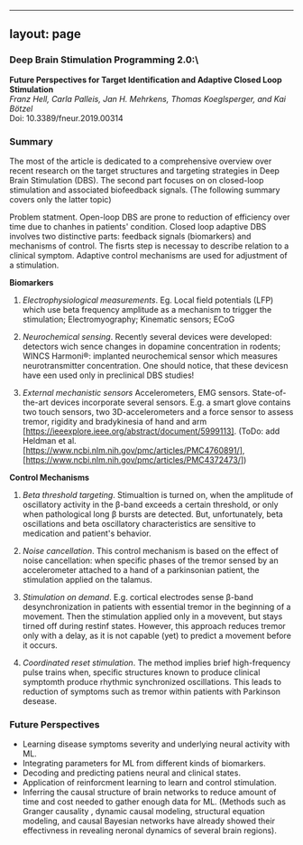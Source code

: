 
---
layout: page
---


### __Deep Brain Stimulation Programming 2.0:__\
__Future Perspectives for Target Identification and Adaptive Closed Loop Stimulation__\
_Franz Hell, Carla Palleis, Jan H. Mehrkens, Thomas Koeglsperger, and Kai Bötzel_ \
Doi: 10.3389/fneur.2019.00314


### Summary
The most of the article is dedicated to a comprehensive overview over recent research on the target structures and targeting strategies in Deep Brain Stimulation (DBS). The second part focuses on  on closed-loop stimulation and associated biofeedback signals. (The following summary covers only the latter topic)


Problem statment. Open-loop DBS are prone to reduction of efficiency over time due to chanhes in patients' condition.
Closed loop adaptive DBS involves two distinctive parts: feedback signals (biomarkers) and mechanisms of control. The fisrts step is necessay to describe relation to a clinical symptom. Adaptive control mechanisms are used for adjustment of a  stimulation.

__Biomarkers__
1. _Electrophysiological measurements_. Eg. Local field potentials (LFP) which use beta frequency amplitude as a mechanism to trigger the stimulation;  Electromyography; Kinematic sensors; ECoG 


2. _Neurochemical sensing_. Recently several devices were developed: detectors  wich sence changes in dopamine concentration in rodents; WINCS Harmoni®: implanted neurochemical sensor which measures neurotransmitter concentration. One should notice, that these devicesn have een used only in preclinical DBS studies!


3. _External mechanistic sensors_ Accelerometers,  EMG sensors. State-of-the-art devices incorporate several sensors. E.g. a smart glove contains two touch sensors, two 3D-accelerometers and a force sensor to assess tremor, rigidity and bradykinesia of hand and arm [https://ieeexplore.ieee.org/abstract/document/5999113]. (ToDo: add Heldman et al. [https://www.ncbi.nlm.nih.gov/pmc/articles/PMC4760891/], [https://www.ncbi.nlm.nih.gov/pmc/articles/PMC4372473/])

__Control Mechanisms__
1. _Beta threshold targeting_. Stimualtion is turned on, when the amplitude of oscillatory activity in the β-band exceeds a certain threshold, or only when pathological long β bursts are detected.  But, unfortunately,  beta oscillations and beta oscillatory characteristics are sensitive to medication and patient's behavior. 


2. _Noise cancellation_.   This control mechanism is based on the effect of noise cancellation: when specific phases of the tremor sensed by an accelerometer attached to a hand of a parkinsonian patient, the stimulation applied on the talamus.


3. _Stimulation on demand_. E.g. cortical electrodes sense β-band desynchronization in patients with essential tremor in the beginning of a movement. Then the stimulation applied only in a movevent, but stays tirned off during restinf states. However, this approach reduces tremor only with a delay, as it is not capable (yet) to predict a movement before it occurs.

4. _Coordinated reset stimulation_.  The method implies brief high-frequency pulse trains when, specific structures known to produce clinical symptomth produce rhythmic synchronized oscillations. This leads to  reduction of  symptoms such as tremor within patients with Parkinson desease.


### Future Perspectives

- Learning disease symptoms severity and underlying neural activity with ML.
- Integrating parameters for ML from different kinds of biomarkers.
- Decoding and predicting patiens neural and clinical states.
- Application of reinforcment learning to learn and control stimulation.
- Inferring the causal structure of brain networks to reduce amount of time and cost needed to gather enough data for ML.
(Methods such as Granger causality , dynamic causal modeling, structural equation modeling, and causal Bayesian networks have already showed their  effectivness in revealing neronal dynamics of several brain regions).


